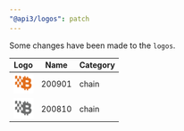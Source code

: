 ```yaml
---
"@api3/logos": patch
---
```


Some changes have been made to the `logos`.

|Logo|Name|Category|
|---|---|---|
|<img src="./raw/chains/Chain200901.svg" width="36" alt="">|200901|chain|
|<img src="./raw/chains/Chain200810.svg" width="36" alt="">|200810|chain|
